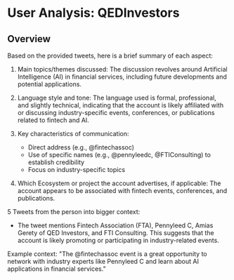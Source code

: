 # User Analysis: QEDInvestors

## Overview

Based on the provided tweets, here is a brief summary of each aspect:

1. Main topics/themes discussed: The discussion revolves around Artificial Intelligence (AI) in financial services, including future developments and potential applications.

2. Language style and tone: The language used is formal, professional, and slightly technical, indicating that the account is likely affiliated with or discussing industry-specific events, conferences, or publications related to fintech and AI.

3. Key characteristics of communication:
   - Direct address (e.g., @fintechassoc)
   - Use of specific names (e.g., @pennyleedc, @FTIConsulting) to establish credibility
   - Focus on industry-specific topics

4. Which Ecosystem or project the account advertises, if applicable: The account appears to be associated with fintech events, conferences, and publications.

5 Tweets from the person into bigger context:
- The tweet mentions Fintech Association (FTA), Pennyleed C, Amias Gerety of QED Investors, and FTI Consulting. This suggests that the account is likely promoting or participating in industry-related events.
 
Example context: "The @fintechassoc event is a great opportunity to network with industry experts like Pennyleed C and learn about AI applications in financial services."
